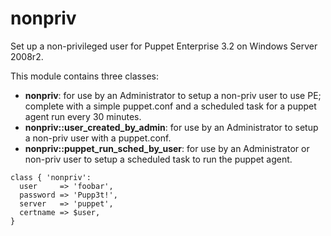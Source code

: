 nonpriv
=======

Set up a non-privileged user for Puppet Enterprise 3.2 on Windows Server 2008r2.

This module contains three classes:

 * **nonpriv**: for use by an Administrator to setup a non-priv user to use PE; complete with a simple puppet.conf and a scheduled task for a puppet agent run every 30 minutes.
 * **nonpriv::user_created_by_admin**: for use by an Administrator to setup a non-priv user with a puppet.conf.
 * **nonpriv::puppet_run_sched_by_user**: for use by an Administrator or non-priv user to setup a scheduled task to run the puppet agent.

```puppet 
class { 'nonpriv':
  user     => 'foobar',
  password => 'Pupp3t!',
  server   => 'puppet',
  certname => $user,
}
```
